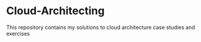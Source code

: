 # Cloud-Architecting
This repository contains my solutions to cloud architecture case studies and exercises
